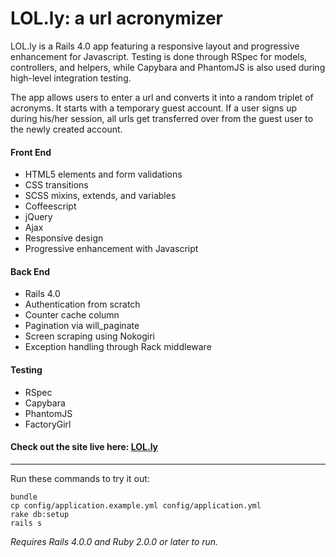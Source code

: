 # LOL.ly: a url acronymizer

LOL.ly is a Rails 4.0 app featuring a responsive layout and progressive enhancement for Javascript. Testing is done through RSpec for models, controllers, and helpers, while Capybara and PhantomJS is also used during high-level integration testing.

The app allows users to enter a url and converts it into a random triplet of acronyms. It starts with a temporary guest account. If a user signs up during his/her session, all urls get transferred over from the guest user to the newly created account.

#### Front End
  + HTML5 elements and form validations
  + CSS transitions
  + SCSS mixins, extends, and variables
  + Coffeescript
  + jQuery
  + Ajax
  + Responsive design
  + Progressive enhancement with Javascript

#### Back End
  + Rails 4.0
  + Authentication from scratch
  + Counter cache column
  + Pagination via will_paginate
  + Screen scraping using Nokogiri
  + Exception handling through Rack middleware

#### Testing
  + RSpec
  + Capybara
  + PhantomJS
  + FactoryGirl

#### Check out the site live here: [LOL.ly]

  [LOL.ly]: https://lolly.herokuapp.com

---

Run these commands to try it out:

```
bundle
cp config/application.example.yml config/application.yml
rake db:setup
rails s
```
*Requires Rails 4.0.0 and Ruby 2.0.0 or later to run.*